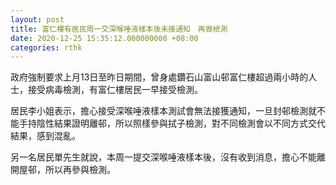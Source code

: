 ```yaml
---
layout: post
title: 富仁樓有居民周一交深喉唾液樣本後未接通知　再做檢測
date: 2020-12-25 15:35:12.000000000 +08:00
categories: rthk
---
```


政府強制要求上月13日至昨日期間，曾身處鑽石山富山邨富仁樓超過兩小時的人士，接受病毒檢測，有富仁樓居民一早接受檢測。

居民李小姐表示，擔心接受深喉唾液樣本測試會無法接獲通知，一旦封邨檢測就不能手持陰性結果證明離邨，所以照樣參與拭子檢測，對不同檢測會以不同方式交代結果，感到混亂。

另一名居民單先生就說，本周一提交深喉唾液樣本後，沒有收到消息，擔心不能離開屋邨，所以再參與檢測。
